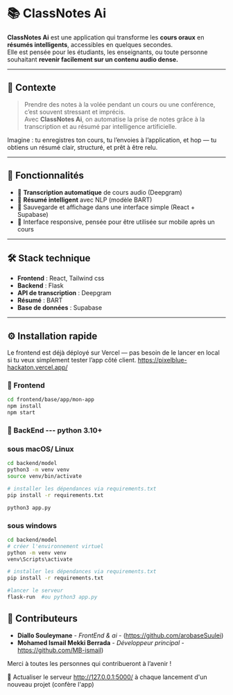 # 📚 ClassNotes Ai

**ClassNotes Ai** est une application qui transforme les **cours oraux** en **résumés intelligents**, accessibles en quelques secondes.  
Elle est pensée pour les étudiants, les enseignants, ou toute personne souhaitant **revenir facilement sur un contenu audio dense.**

---

## 🧠 Contexte

> Prendre des notes à la volée pendant un cours ou une conférence, c’est souvent stressant et imprécis.  
> Avec **ClassNotes Ai**, on automatise la prise de notes grâce à la transcription et au résumé par intelligence artificielle.

Imagine : tu enregistres ton cours, tu l’envoies à l’application, et hop — tu obtiens un résumé clair, structuré, et prêt à être relu.

---

## 🚀 Fonctionnalités

- 🎤 **Transcription automatique** de cours audio (Deepgram)
- 📝 **Résumé intelligent** avec NLP (modèle BART)
- 💾 Sauvegarde et affichage dans une interface simple (React + Supabase)
- 📱 Interface responsive, pensée pour être utilisée sur mobile après un cours

---

## 🛠️ Stack technique

- **Frontend** : React, Tailwind css
- **Backend** : Flask
- **API de transcription** : Deepgram
- **Résumé** : BART
- **Base de données** : Supabase

---

## ⚙️ Installation rapide

Le frontend est déjà déployé sur Vercel — pas besoin de le lancer en local si tu veux simplement tester l’app côté client.
https://pixelblue-hackaton.vercel.app/

### 🔹 Frontend

```bash
cd frontend/base/app/mon-app
npm install
npm start
```

### 🔹 BackEnd --- python 3.10+


### sous macOS/ Linux

```bash
cd backend/model
python3 -m venv venv
source venv/bin/activate

# installer les dépendances via requirements.txt
pip install -r requirements.txt

python3 app.py

```


### sous windows
```bash
cd backend/model
# créer l'environnement virtuel
python -m venv venv
venv\Scripts\activate

# installer les dépendances via requirements.txt
pip install -r requirements.txt

#lancer le serveur
flask-run  #ou python3 app.py

```


## 👥 Contributeurs

- **Diallo Souleymane** - _FrontEnd & ai_ - (https://github.com/arobaseSuulei)
-  **Mohamed Ismail Mekki Berrada** - _Développeur principal_ -https://github.com/MB-ismail)

Merci à toutes les personnes qui contribueront à l’avenir !


🔁 Actualiser le serveur http://127.0.0.1:5000/ à chaque lancement d'un nouveau projet (confère l'app)




